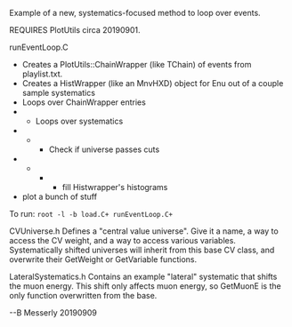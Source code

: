 Example of a new, systematics-focused method to loop over events.

REQUIRES PlotUtils circa 20190901.

runEventLoop.C
* Creates a PlotUtils::ChainWrapper (like TChain) of events from playlist.txt.
* Creates a HistWrapper (like an MnvHXD) object for Enu out of a couple sample
  systematics
* Loops over ChainWrapper entries
* * Loops over systematics
* * * Check if universe passes cuts
* * * * fill Histwrapper's histograms
* plot a bunch of stuff

To run: `root -l -b load.C+ runEventLoop.C+`

CVUniverse.h
Defines a "central value universe". Give it a name, a way to access the CV
weight, and a way to access various variables.
Systematically shifted universes will inherit from this base CV class, and 
overwrite their GetWeight or GetVariable functions.

LateralSystematics.h
Contains an example "lateral" systematic that shifts the muon energy. This
shift only affects muon energy, so GetMuonE is the only function overwritten
from the base.

--B Messerly 20190909
